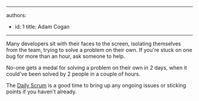 

---
authors:
  - id: 1
    title: Adam Cogan
---




<span class='intro'>  <p>
                    Many developers sit with their faces to the screen, isolating themselves from
                    the team, trying to solve a problem on their own. If you're stuck on one bug for
                    more than an hour, ask someone to help.
                </p> </span>

<p>No-one gets a medal for solving a problem
                    on their own in 2 days, when it could've been solved by 2 people in a couple of
                    hours.</p><p>​The <a href="/methodology-do-you-do-daily-scrums-(aka-stand-up-meetings)">Daily Scrum</a>​​ is a good time to bring up any ongoing issues or sticking points if you haven't already.<br></p>


